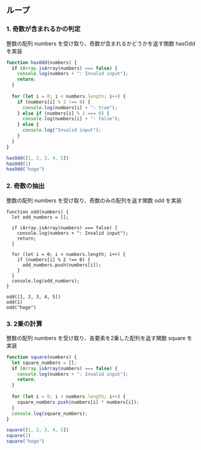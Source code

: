 ## ループ

### 1. 奇数が含まれるかの判定

整数の配列 numbers を受け取り、奇数が含まれるかどうかを返す関数 hasOdd を実装

```js
function hasOdd(numbers) {
  if (Array.isArray(numbers) === false) {
    console.log(numbers + ": Invalid input");
    return;
  }
  
  for (let i = 0; i < numbers.length; i++) {
    if (numbers[i] % 2 !== 0) {
      console.log(numbers[i] + ": true");
    } else if (numbers[i] % 2 === 0) {
      console.log(numbers[i] + ": false");
    } else {
      console.log("Invalid input");
    }
  }
}

hasOdd([1, 2, 3, 4, 5])
hasOdd(1)
hasOdd("hoge")

```

### 2. 奇数の抽出

整数の配列 numbers を受け取り、奇数のみの配列を返す関数 odd を実装

```
function odd(numbers) {
  let odd_numbers = [];
  
  if (Array.isArray(numbers) === false) {
    console.log(numbers + ": Invalid input");
    return;
  }
  
  for (let i = 0; i < numbers.length; i++) {
    if (numbers[i] % 2 !== 0) {
      odd_numbers.push(numbers[i]);
    }
  }
  console.log(odd_numbers);
}

odd([1, 2, 3, 4, 5])
odd(1)
odd("hoge")
```

### 3. 2乗の計算

整数の配列 numbers を受け取り、各要素を2乗した配列を返す関数 square を実装

```js
function square(numbers) {
  let square_numbers = [];
  if (Array.isArray(numbers) === false) {
    console.log(numbers + ": Invalid input");
    return;
  }
  
  for (let i = 0; i < numbers.length; i++) {
    square_numbers.push(numbers[i] * numbers[i]);
  }
  console.log(square_numbers);
}

square([1, 2, 3, 4, 5])
square(1)
square("hoge")
```
